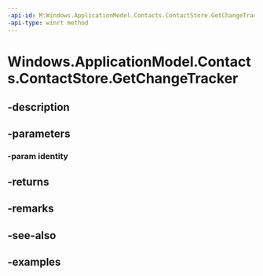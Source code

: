 ```yaml
---
-api-id: M:Windows.ApplicationModel.Contacts.ContactStore.GetChangeTracker(System.String)
-api-type: winrt method
---
```


<!-- Method syntax.
public ContactChangeTracker ContactStore.GetChangeTracker(String identity)
-->

# Windows.ApplicationModel.Contacts.ContactStore.GetChangeTracker

## -description

## -parameters
### -param identity

## -returns

## -remarks

## -see-also

## -examples


